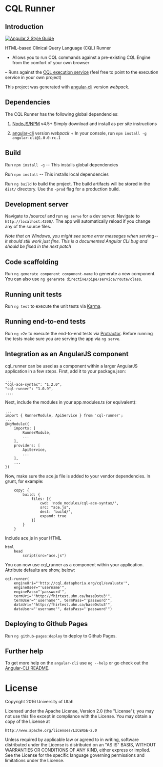 # CQL Runner

## Introduction

[![Angular 2 Style Guide](https://mgechev.github.io/angular2-style-guide/images/badge.svg)](https://angular.io/styleguide)

HTML-based Clinical Query Language (CQL) Runner

- Allows you to run CQL commands against a pre-existing CQL Engine from the comfort of your own browser

– Runs against the [CQL execution service](https://github.com/c-schuler/Cql_Engine/tree/master/Src/java/cql-execution-service) (feel free to point to the execution service in your own project)

This project was generated with [angular-cli](https://github.com/angular/angular-cli) version *webpack*.

## Dependencies

The CQL Runner has the following global dependencies:

1) [NodeJS/NPM](https://nodejs.org/en/) v4.5+
Simply download and install as per site instructions

2) [angular-cli](https://github.com/angular/angular-cli) version *webpack* +
In your console, run `npm install -g angular-cli@1.0.0-rc.1`

## Build

Run `npm install -g` -- This installs global dependencies

Run `npm install` -- This installs local dependencies

Run `ng build` to build the project. The build artifacts will be stored in the `dist/` directory. Use the `-prod` flag for a production build.

## Development server
Navigate to /source/ and run `ng serve` for a dev server. Navigate to `http://localhost:4200/`. The app will automatically reload if you change any of the source files.

*Note that on Windows, you might see some error messages when serving--it should still work just fine. This is a documented Angular CLI bug and should be fixed in the next patch*

## Code scaffolding

Run `ng generate component component-name` to generate a new component. You can also use `ng generate directive/pipe/service/route/class`.


## Running unit tests

Run `ng test` to execute the unit tests via [Karma](https://karma-runner.github.io).

## Running end-to-end tests

Run `ng e2e` to execute the end-to-end tests via [Protractor](http://www.protractortest.org/).
Before running the tests make sure you are serving the app via `ng serve`.

## Integration as an AngularJS component

cql_runner can be used as a component within a larger AngularJS application in a few steps. First, add it to your package.json:

	...
	"cql-ace-syntax": "1.2.0",
	"cql-runner": "1.0.9",
	....

Next, include the modules in your app.modules.ts (or equivalent):

	...
	import { RunnerModule, ApiService } from 'cql-runner';
	...
	@NgModule({
		imports: [
			RunnerModule,
			...
		],
		providers: [
			ApiService,
			...
		],
		...
	})

Now, make sure the ace.js file is added to your vendor dependencies. In grunt, for example:

		copy: {
			build: {
				files: [{
					cwd: 'node_modules/cql-ace-syntax/',
					src: "ace.js",
					dest: 'build/',
					expand: true
				}]
			}
		}

Include ace.js in your HTML

	html
		head
			script(src="ace.js")

You can now use cql_runner as a component within your application. Attribute defaults are show, below:

	cql-runner(
		engineUri="'http://cql.dataphoria.org/cql/evaluate'",
		engineUser="'username'",
		enginePass="'password'",
		termUri="'http://fhirtest.uhn.ca/baseDstu3'",
		termUser="'username'", termPass="'password'",
		dataUri="'http://fhirtest.uhn.ca/baseDstu3'",
		dataUser="'username'", dataPass="'password'")


## Deploying to Github Pages

Run `ng github-pages:deploy` to deploy to Github Pages.

## Further help

To get more help on the `angular-cli` use `ng --help` or go check out the [Angular-CLI README](https://github.com/angular/angular-cli/blob/master/README.md).

# License

Copyright 2016 University of Utah

Licensed under the Apache License, Version 2.0 (the "License");
you may not use this file except in compliance with the License.
You may obtain a copy of the License at

    http://www.apache.org/licenses/LICENSE-2.0

Unless required by applicable law or agreed to in writing, software
distributed under the License is distributed on an "AS IS" BASIS,
WITHOUT WARRANTIES OR CONDITIONS OF ANY KIND, either express or implied.
See the License for the specific language governing permissions and
limitations under the License.
